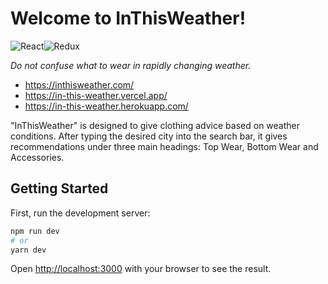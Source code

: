 # Welcome to InThisWeather!
![React](https://img.shields.io/badge/react-%2320232a.svg?style=for-the-badge&logo=react&logoColor=%2361DAFB)![Redux](https://img.shields.io/badge/redux-%23593d88.svg?style=for-the-badge&logo=redux&logoColor=white)

*Do not confuse what to wear in rapidly changing weather.*

 - https://inthisweather.com/
 - https://in-this-weather.vercel.app/
 - https://in-this-weather.herokuapp.com/

"InThisWeather" is designed to give clothing advice based on weather conditions. After typing the desired city into the search bar, it gives recommendations under three main headings: Top Wear, Bottom Wear and Accessories.

## Getting Started

First, run the development server:

```bash
npm run dev
# or
yarn dev
```

Open [http://localhost:3000](http://localhost:3000) with your browser to see the result.

